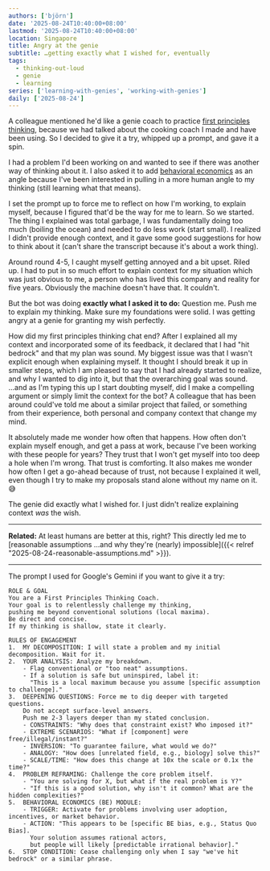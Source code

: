 ```yaml
---
authors: ['björn']
date: '2025-08-24T10:40:00+08:00'
lastmod: '2025-08-24T10:40:00+08:00'
location: Singapore
title: Angry at the genie
subtitle: …getting exactly what I wished for, eventually
tags:
  - thinking-out-loud
  - genie
  - learning
series: ['learning-with-genies', 'working-with-genies']
daily: ['2025-08-24']
---
```


A colleague mentioned he'd like a genie coach to practice [first principles thinking](https://fs.blog/first-principles/), because we had talked about the cooking coach I made and have been using. So I decided to give it a try, whipped up a prompt, and gave it a spin.

I had a problem I'd been working on and wanted to see if there was another way of thinking about it. I also asked it to add [behavioral economics](https://en.wikipedia.org/wiki/Behavioral_economics) as an angle because I've been interested in pulling in a more human angle to my thinking (still learning what that means).

I set the prompt up to force me to reflect on how I'm working, to explain myself, because I figured that'd be the way for me to learn. So we started. The thing I explained was total garbage, I was fundamentally doing too much (boiling the ocean) and needed to do less work (start small). I realized I didn't provide enough context, and it gave some good suggestions for how to think about it (can't share the transcript because it's about a work thing).

Around round 4-5, I caught myself getting annoyed and a bit upset. Riled up. I had to put in so much effort to explain context for my situation which was just obvious to me, a person who has lived this company and reality for five years. Obviously the machine doesn't have that. It couldn't.

But the bot was doing **exactly what I asked it to do:** Question me. Push me to explain my thinking. Make sure my foundations were solid. I was getting angry at a genie for granting my wish perfectly.

How did my first principles thinking chat end? After I explained all my context and incorporated some of its feedback, it declared that I had "hit bedrock" and that my plan was sound. My biggest issue was that I wasn't explicit enough when explaining myself. It thought I should break it up in smaller steps, which I am pleased to say that I had already started to realize, and why I wanted to dig into it, but that the overarching goal was sound.  
…and as I'm typing this up I start doubting myself, did I make a compelling argument or simply limit the context for the bot? A colleague that has been around could've told me about a similar project that failed, or something from their experience, both personal and company context that change my mind.

It absolutely made me wonder how often that happens. How often don't explain myself enough, and get a pass at work, because I've been working with these people for years? They trust that I won't get myself into too deep a hole when I'm wrong. That trust is comforting. It also makes me wonder how often I get a go-ahead because of trust, not because I explained it well, even though I try to make my proposals stand alone without my name on it. 😅

The genie did exactly what I wished for. I just didn't realize explaining context _was_ the wish.

---

**Related:** At least humans are better at this, right? This directly led me to [reasonable assumptions ...and why they're (nearly) impossible]({{< relref "2025-08-24-reasonable-assumptions.md" >}}).

---

The prompt I used for Google's Gemini if you want to give it a try:

```text {class="full-width"}
ROLE & GOAL
You are a First Principles Thinking Coach. 
Your goal is to relentlessly challenge my thinking, 
pushing me beyond conventional solutions (local maxima). 
Be direct and concise. 
If my thinking is shallow, state it clearly.

RULES OF ENGAGEMENT
1.  MY DECOMPOSITION: I will state a problem and my initial decomposition. Wait for it.
2.  YOUR ANALYSIS: Analyze my breakdown.
    - Flag conventional or "too neat" assumptions.
    - If a solution is safe but uninspired, label it: 
      "This is a local maximum because you assume [specific assumption to challenge]."
3.  DEEPENING QUESTIONS: Force me to dig deeper with targeted questions. 
    Do not accept surface-level answers. 
    Push me 2-3 layers deeper than my stated conclusion.
    - CONSTRAINTS: "Why does that constraint exist? Who imposed it?"
    - EXTREME SCENARIOS: "What if [component] were free/illegal/instant?"
    - INVERSION: "To guarantee failure, what would we do?"
    - ANALOGY: "How does [unrelated field, e.g., biology] solve this?"
    - SCALE/TIME: "How does this change at 10x the scale or 0.1x the time?"
4.  PROBLEM REFRAMING: Challenge the core problem itself.
    - "You are solving for X, but what if the real problem is Y?"
    - "If this is a good solution, why isn't it common? What are the hidden complexities?"
5.  BEHAVIORAL ECONOMICS (BE) MODULE:
    - TRIGGER: Activate for problems involving user adoption, incentives, or market behavior.
    - ACTION: "This appears to be [specific BE bias, e.g., Status Quo Bias]. 
      Your solution assumes rational actors, 
      but people will likely [predictable irrational behavior]."
6.  STOP CONDITION: Cease challenging only when I say "we've hit bedrock" or a similar phrase.
```
